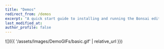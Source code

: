 ```yaml
---
title: "Demos"
redirect_from: /demos
excerpt: "A quick start guide to installing and running the Bonsai editor."
last_modified_at: 
author_profile: false
---
```



![]({{ '/assets/Images/DemoGIFs/basic.gif' | relative_url }})